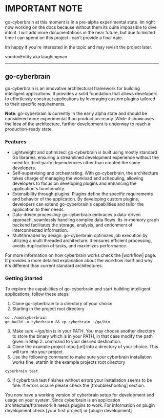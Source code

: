 # IMPORTANT NOTE
go-cyberbrain at this moment is in a pre-alpha experimental state. Im right now working on the docs because without them its quite impossible to dive into it. I will add more documentations in the near future, but due to limited time i can spend on this project i can't provide a final date. 

Im happy if you're interested in the topic and may revisit the project later.

voodooEntity aka laughingman

---------------

## go-cyberbrain

go-cyberbrain is an innovative architectural framework for building intelligent applications. It provides a solid foundation that allows developers to effortlessly construct applications by leveraging custom plugins tailored to their specific requirements.

**Note:** go-cyberbrain is currently in the early alpha state and should be considered more experimental than production-ready. While it showcases the idea of the architecture, further development is underway to reach a production-ready state.

### Features

- Lightweight and optimized: go-cyberbrain is built using mostly standard Go libraries, ensuring a streamlined development experience without the need for third-party dependencies other than created the same developers.
- Self-supervising and orchestrating: With go-cyberbrain, the architecture takes charge of managing the workload and scheduling, allowing developers to focus on developing plugins and enhancing the application's functionality.
- Extensibility through plugins: Plugins define the specific requirements and behavior of the application. By developing custom plugins, developers can extend go-cyberbrain's capabilities and tailor the application to their needs.
- Data-driven processing: go-cyberbrain embraces a data-driven approach, seamlessly handling complex data flows. Its in-memory graph backend facilitates the storage, analysis, and enrichment of interconnected information.
- Multithreaded by design: go-cyberbrain optimizes job execution by utilizing a multi threaded architecture. It ensures efficient processing, avoids duplication of tasks, and maximizes performance.

For more information on how cyberbrain works check the [workflow] page. It provides a more detailed explanation about the workflow itself and why it's different than current standard architectures. 

### Getting Started

To explore the capabilities of go-cyberbrain and start building intelligent applications, follow these steps:

1. Clone go-cyberbrain to a directory of your choice
2. Starting in the project root directory 
```
cd ./cmd/cyberbrain
go build -o cyberbrain && cp cyberbrain ~/go/bin
```
3. Make sure ~/go/bin is in your PATH. You may choose another directory to store the binary which is in your PATH, in that case modify the path given in Step 2. command to your desired destination.
4. Clone the example project repo [url] into a directory of your choice. This will turn into your project.
5. Use the following command to make sure your cyberbrain installation works fine, startin in the example projects root directory
```
cyberbrain test
```
6. If cyberbrain test finishes without errors your installation seems to be fine. If errors occure please check the [troubbleshooting] section.

You now have a working version of cyberbrain setup for development and usage on your system. Since cyberbrain is an application architecture/framework it needs plugins to work. For information on plugin development check [your first project] or [plugin development]


